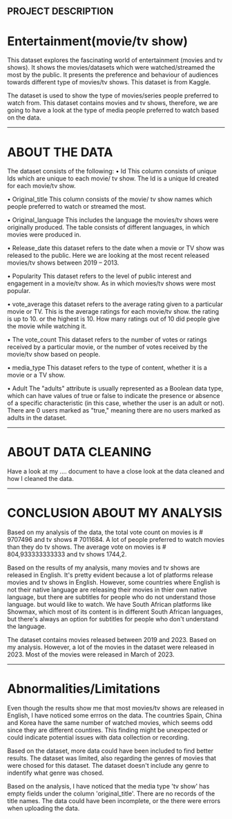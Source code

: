 ## PROJECT DESCRIPTION

# Entertainment(movie/tv show)

This dataset explores the fascinating world of entertainment (movies and tv shows). It shows the movies/datasets which were watched/streamed the most by the public. 
It presents the preference and behaviour of audiences towards different type of movies/tv shows.
This dataset is from Kaggle. 

The dataset is used to show the type of movies/series people preferred to watch from. This dataset contains movies and tv shows, therefore, we are going to have a look at the type of media people preferred to watch based on the data.

----------------------------------------------------------------------------------------------------------------------------------------

# ABOUT THE DATA

The dataset consists of the following:
•	Id
This column consists of unique Ids which are unique to each movie/ tv show. The Id is a unique Id created for each movie/tv show.


•	Original_title
This column consists of the movie/ tv show names which people preferred to watch or streamed the most. 



•	Original_language
This includes the language the movies/tv shows were originally produced. The table consists of different languages, in which movies were produced in.


•	Release_date
this dataset refers to the date when a movie or TV show was released to the public. Here we are looking at the most recent released movies/tv shows between 2019 – 2013.


•	Popularity
This dataset refers to the level of public interest and engagement in a movie/tv show. 
As in which movies/tv shows were most popular.

•	vote_average
this dataset refers to the average rating given to a particular movie or TV. This is the average ratings for each movie/tv show.
the rating is up to 10. or the highest is 10.
How many ratings out of 10 did people give the movie while watching it.


•	The vote_count
This dataset refers to the number of votes or ratings received by a particular movie, or the number of votes received by the movie/tv show based on people.



•	media_type
This dataset refers to the type of content, whether it is a movie or a TV show.


•	Adult
The "adults" attribute is usually represented as a Boolean data type, which can have values of true or false to indicate the presence or absence of a specific characteristic (in this case, whether the user is an adult or not).
There are 0 users marked as "true," meaning there are no users marked as adults in the dataset.

-----------------------------------------------------------------------------------------------------------------------------------------

# ABOUT DATA CLEANING

Have a look at my .... document to have a close look at the data cleaned and how I cleaned the data.

-----------------------------------------------------------------------------------------------------------------------------------------

# CONCLUSION ABOUT MY ANALYSIS

Based on my analysis of the data, the total vote count on movies is # 9707496 and tv shows # 7011684. A lot of people preferred to watch movies than they do tv shows. 
The average vote on movies is # 804,933333333333 and tv shows 1744,2.

Based on the results of my analysis,  many movies and tv shows are released in English. It's pretty evident because a lot of platforms release movies and tv shows in English. 
However, some countries where English is not their native language are releasing their movies in thier own native language, but there are subtitles for people who do not understand those language. but would like to watch. 
We have South African platforms like Showmax, which most of its content is in different South African languages, but there's always an option for subtitles for people who don't understand the language.


The dataset contains movies released between 2019 and 2023. Based on my analysis. However, a lot of the movies in the dataset were released in 2023. Most of the movies were released in March of 2023.



------------------------------------------------------------------------------------------------------------------------------------------

# Abnormalities/Limitations

Even though the results show me that most movies/tv shows are released in English, I have noticed some errros on the data. The countries Spain, China and Korea have the same number of watched movies, which seems odd since they are different countires. This finding might be unexpected or could indicate potential issues with data collection or recording.

Based on the dataset, more data could have been included to find better results. The dataset was limited, also regarding the genres of movies that were chosed for this dataset. The dataset doesn't include any genre to indentify what genre was chosed.

Based on the analysis, I have noticed that the media type 'tv show' has empty fields under the column 'original_title'. There are no records of the title names. The data could have been incomplete, or the there were errors when uploading the data. 





